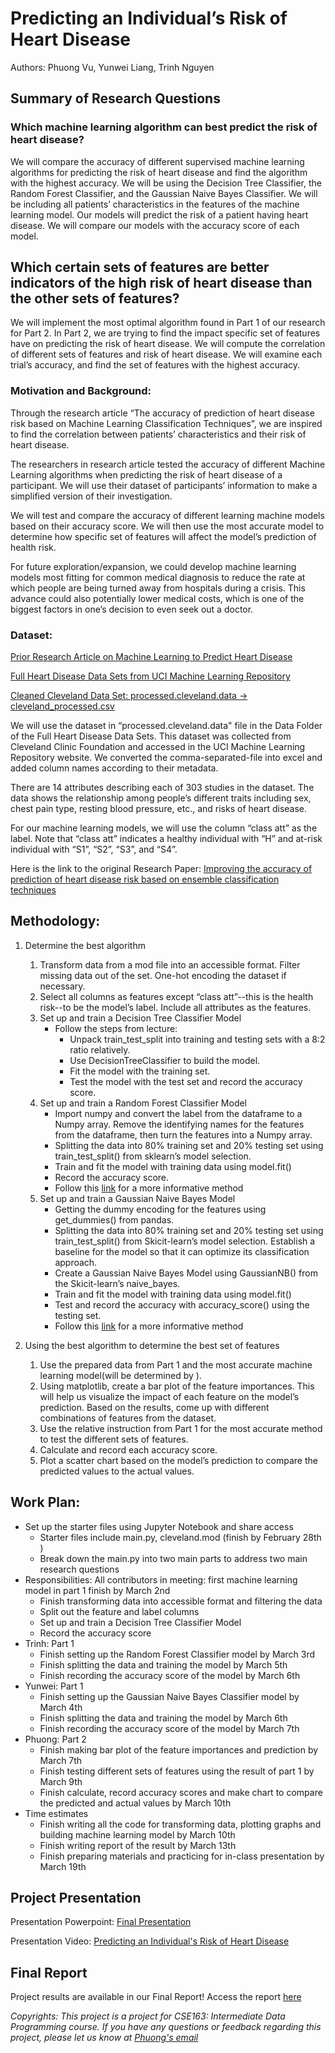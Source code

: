 # Predicting an Individual’s Risk of Heart Disease
Authors: Phuong Vu, Yunwei Liang, Trinh Nguyen

## Summary of Research Questions

### **Which machine learning algorithm can best predict the risk of heart disease?**

We will compare the accuracy of different supervised machine learning algorithms for predicting the risk of heart disease and find the algorithm with the highest accuracy. We will be using the Decision Tree Classifier, the Random Forest Classifier, and the Gaussian Naive Bayes Classifier. We will be including all patients’ characteristics in the features of the machine learning model. Our models will predict the risk of a patient having heart disease. We will compare our models with the accuracy score of each model.

## **Which certain sets of features are better indicators of the high risk of heart disease than the other sets of features?**

We will implement the most optimal algorithm found in Part 1 of our research for Part 2. In Part 2, we are trying to find the impact specific set of features have on predicting the risk of heart disease. We will compute the correlation of different sets of features and risk of heart disease. We will examine each trial’s accuracy, and find the set of features with the highest accuracy. 

### Motivation and Background:

Through the research article “The accuracy of prediction of heart disease risk based on Machine Learning Classification Techniques”, we are inspired to find the correlation between patients’ characteristics and their risk of heart disease. 

The researchers in research article tested the accuracy of different Machine Learning algorithms when predicting the risk of heart disease of a participant. We will use their dataset of participants’ information to make a simplified version of their investigation. 

We will test and compare the accuracy of different learning machine models based on their accuracy score. We will then use the most accurate model to determine how specific set of features will affect the model’s prediction of health risk. 

For future exploration/expansion, we could develop machine learning models most fitting for common medical diagnosis to reduce the rate at which people are being turned away from hospitals during a crisis. This advance could also potentially lower medical costs, which is one of the biggest factors in one’s decision to even seek out a doctor.  

### Dataset:
[Prior Research Article on Machine Learning to Predict Heart Disease](https://www.sciencedirect.com/science/article/pii/S235291481830217X#bib22)

[Full Heart Disease Data Sets from UCI Machine Learning Repository](https://archive.ics.uci.edu/ml/datasets/Heart+Disease)

[Cleaned Cleveland Data Set: processed.cleveland.data -> cleveland_processed.csv](https://docs.google.com/spreadsheets/d/1RYEbU88sNvnPz-wQ7vI03xP251S6zems8A9-hpajaXo/edit?usp=sharing)

We will use the dataset in “processed.cleveland.data" file in the Data Folder of the Full Heart Disease Data Sets. This dataset was collected from Cleveland Clinic Foundation and accessed in the UCI Machine Learning Repository website. We converted the comma-separated-file into excel and added column names according to their metadata.

There are 14 attributes describing each of 303 studies in the dataset. The data shows the relationship among people’s different traits including sex, chest pain type, resting blood pressure, etc., and risks of heart disease.

For our machine learning models, we will use the column “class att” as the label. Note that “class att” indicates a healthy individual with “H” and at-risk individual with “S1”, “S2”, “S3”, and  “S4”.

Here is the link to the original Research Paper: [Improving the accuracy of prediction of heart disease risk based on ensemble classification techniques](https://www.sciencedirect.com/science/article/pii/S235291481830217X#bib22)

## Methodology:
1. Determine the best algorithm

    1. Transform data from a mod file into an accessible format. Filter missing data out of the set. One-hot encoding the dataset if necessary.
    2. Select all columns as features except “class att”--this is the health risk--to be the model’s label. Include all attributes as the features.
    3. Set up and train a Decision Tree Classifier Model 
        - Follow the steps from lecture:
            - Unpack train_test_split into training and testing sets with a 8:2 ratio relatively.
            - Use DecisionTreeClassifier to build the model.
            - Fit the model with the training set.
            - Test the model with the test set and record the accuracy score.
    4. Set up and train a Random Forest Classifier Model
        - Import numpy and convert the label from the dataframe to a Numpy array. Remove the identifying names for the features from the dataframe, then turn the features into a Numpy array.
        - Splitting the data into 80% training set and 20% testing set using train_test_split() from sklearn’s model selection.
        - Train and fit the model with training data using model.fit()
        - Record the accuracy score. 
        - Follow this [link](https://towardsdatascience.com/random-forest-in-python-24d0893d51c0) for a more informative method 
    5. Set up and train a Gaussian Naive Bayes Model
        - Getting the dummy encoding for the features using get_dummies() from pandas. 
        - Splitting the data into 80% training set and 20% testing set using train_test_split() from Skicit-learn’s model selection. Establish a baseline for the model so that it can optimize its classification approach.
        - Create a Gaussian Naive Bayes Model using GaussianNB() from the Skicit-learn’s naive_bayes. 
        - Train and fit the model with training data using model.fit()
        - Test and record the accuracy with accuracy_score() using the testing set.
        - Follow this [link](https://www.datacamp.com/community/tutorials/naive-bayes-scikit-learn) for a more informative method
2. Using the best algorithm to determine the best set of features
    1. Use the prepared data from Part 1 and the most accurate machine learning model(will be determined by ).
    2. Using matplotlib, create a bar plot of the feature importances. This will help us visualize the impact of each feature on the model’s prediction. Based on the results, come up with different combinations of features from the dataset. 
    3. Use the relative instruction from Part 1 for the most accurate method to test the different sets of features.
    4. Calculate and record each accuracy score.
    5. Plot a scatter chart based on the model’s prediction to compare the predicted values to the actual values.

## Work Plan:
- Set up the starter files using Jupyter Notebook and share access
    - Starter files include main.py, cleveland.mod (finish by February 28th )
    - Break down the main.py into two main parts to address two main research questions
- Responsibilities: All contributors in meeting: first machine learning model in part 1 finish by March 2nd
    - Finish transforming data into  accessible format and filtering the data
    - Split out the feature and label columns
    - Set up and train a Decision Tree Classifier Model
    - Record the accuracy score
- Trinh: Part 1
    - Finish setting up the Random Forest Classifier model by March 3rd
    - Finish splitting the data and training the model by March 5th
    - Finish recording the accuracy score of the model by March 6th
- Yunwei: Part 1
    - Finish setting up the Gaussian Naive Bayes Classifier model by March 4th
    - Finish splitting the data and training the model by March 6th
    - Finish recording the accuracy score of the model by March 7th
- Phuong: Part 2
    - Finish making bar plot of the feature importances and prediction by March 7th
    - Finish testing different sets of features using the result of part 1 by March  9th
    - Finish calculate, record accuracy scores and make chart to compare the predicted and actual values by March 10th
- Time estimates
    - Finish writing all the code for transforming data, plotting graphs and building machine learning model by March 10th
    - Finish writing report of the result by March 13th
    - Finish preparing materials and practicing for in-class presentation by March 19th

## Project Presentation
Presentation Powerpoint: [Final Presentation](https://github.com/pvu-1864424/heart-disease-risk-prediction/blob/8a13471a52fbd2a85e57efc888203bc6ca314b3e/Project%20Presentation.pptx)

Presentation Video: [Predicting an Individual's Risk of Heart Disease](https://www.youtube.com/watch?v=bcjNuW77Uds)
<br />

## Final Report
Project results are available in our Final Report! Access the report [here](https://github.com/pvu-1864424/heart-disease-risk-prediction/blob/8a13471a52fbd2a85e57efc888203bc6ca314b3e/Final%20Report.pdf)
<br />

*Copyrights: This project is a project for CSE163: Intermediate Data Programming course. If you have any questions or feedback regarding this project, please let us know at [Phuong's email](mailto:prokhanhphuong@gmail.com)* 
